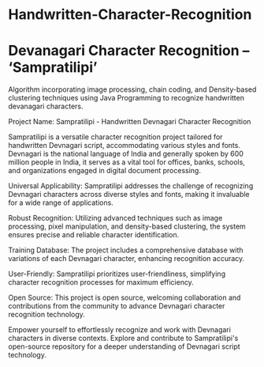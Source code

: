 # Handwritten-Character-Recognition
# Devanagari Character Recognition – ‘Sampratilipi’ 
Algorithm incorporating image processing, chain coding, and Density-based  clustering techniques using Java Programming to recognize handwritten devanagari characters.

Project Name: Sampratilipi - Handwritten Devnagari Character Recognition

Sampratilipi is a versatile character recognition project tailored for handwritten Devnagari script, accommodating various styles and fonts. Devnagari is the national language of India and generally spoken by 600 million people in India, it serves as a vital tool for offices, banks, schools, and organizations engaged in digital document processing.

Universal Applicability: Sampratilipi addresses the challenge of recognizing Devnagari characters across diverse styles and fonts, making it invaluable for a wide range of applications.

Robust Recognition: Utilizing advanced techniques such as image processing, pixel manipulation, and density-based clustering, the system ensures precise and reliable character identification.

Training Database: The project includes a comprehensive database with variations of each Devnagari character, enhancing recognition accuracy.

User-Friendly: Sampratilipi prioritizes user-friendliness, simplifying character recognition processes for maximum efficiency.

Open Source: This project is open source, welcoming collaboration and contributions from the community to advance Devnagari character recognition technology.

Empower yourself to effortlessly recognize and work with Devnagari characters in diverse contexts. Explore and contribute to Sampratilipi's open-source repository for a deeper understanding of Devnagari script technology.





